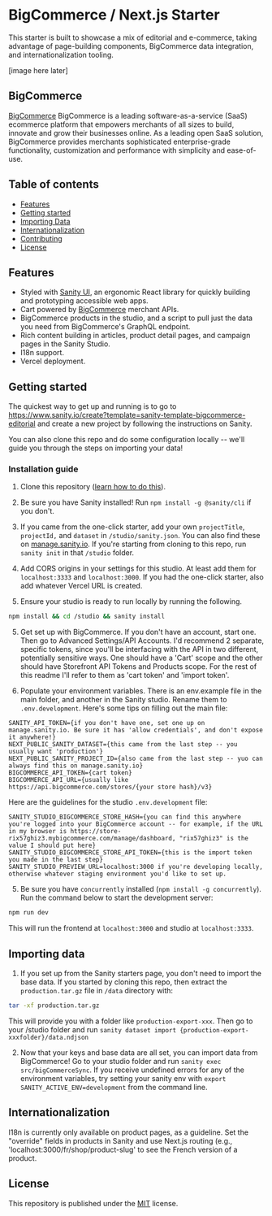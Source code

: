 # BigCommerce / Next.js Starter

This starter is built to showcase a mix of editorial and e-commerce, taking advantage of page-building components, BigCommerce data integration, and internationalization tooling.

[image here later]

## BigCommerce

[BigCommerce](https://bigcommerce.com) BigCommerce is a leading software-as-a-service (SaaS) ecommerce platform that empowers merchants of all sizes to build, innovate and grow their businesses online. As a leading open SaaS solution, BigCommerce provides merchants sophisticated enterprise-grade functionality, customization and performance with simplicity and ease-of-use.

## Table of contents

- [Features](#features)
- [Getting started](#getting-started)
- [Importing Data](#importing-data)
- [Internationalization](#internationalization)
- [Contributing](#contributing)
- [License](#license) 

## Features

- Styled with [Sanity UI](https://sanity.io/ui), an ergonomic React library for quickly building and prototyping accessible web apps.
- Cart powered by [BigCommerce](https://bigcommerce.com) merchant APIs.
- BigCommerce products in the studio, and a script to pull just the data you need from BigCommerce's GraphQL endpoint.
- Rich content building in articles, product detail pages, and campaign pages in the Sanity Studio.
- I18n support.
- Vercel deployment.

## Getting started

The quickest way to get up and running is to go to https://www.sanity.io/create?template=sanity-template-bigcommerce-editorial and create a new project by following the instructions on Sanity.

You can also clone this repo and do some configuration locally -- we'll guide you through the steps on importing your data!

### Installation guide

1. Clone this repository ([learn how to do this](https://docs.github.com/en/github/creating-cloning-and-archiving-repositories/cloning-a-repository)).

2. Be sure you have Sanity installed! Run `npm install -g @sanity/cli` if you don't.

3. If you came from the one-click starter, add your own `projectTitle`, `projectId,` and `dataset` in `/studio/sanity.json`. You can also find these on [manage.sanity.io](https://manage.sanity.io). If you're starting from cloning to this repo, run `sanity init` in that `/studio` folder.

4. Add CORS origins in your settings for this studio. At least add them for `localhost:3333` and `localhost:3000`. If you had the one-click starter, also add whatever Vercel URL is created.

5. Ensure your studio is ready to run locally by running the following. 

```bash
npm install && cd /studio && sanity install
```

5. Get set up with BigCommerce. If you don't have an account, start one. Then go to Advanced Settings/API Accounts. I'd recommend 2 separate, specific tokens, since you'll be interfacing with the API in two different, potentially sensitive ways. One should have a 'Cart' scope and the other should have Storefront API Tokens and Products scope. For the rest of this readme I'll refer to them as 'cart token' and 'import token'.

6. Populate your environment variables. There is an env.example file in the main folder, and another in the Sanity studio. Rename them to `.env.development`. Here's some tips on filling out the main file:
```
SANITY_API_TOKEN={if you don't have one, set one up on manage.sanity.io. Be sure it has 'allow credentials', and don't expose it anywhere!}
NEXT_PUBLIC_SANITY_DATASET={this came from the last step -- you usually want 'production'}
NEXT_PUBLIC_SANITY_PROJECT_ID={also came from the last step -- yuo can always find this on manage.sanity.io}
BIGCOMMERCE_API_TOKEN={cart token}
BIGCOMMERCE_API_URL={usually like https://api.bigcommerce.com/stores/{your store hash}/v3}
```

Here are the guidelines for the  studio `.env.development` file:

```
SANITY_STUDIO_BIGCOMMERCE_STORE_HASH={you can find this anywhere you're logged into your BigCommerce account -- for example, if the URL in my browser is https://store-rix57ghiz3.mybigcommerce.com/manage/dashboard, "rix57ghiz3" is the value I should put here}
SANITY_STUDIO_BIGCOMMERCE_STORE_API_TOKEN={this is the import token you made in the last step}
SANITY_STUDIO_PREVIEW_URL=localhost:3000 if you're developing locally, otherwise whatever staging environment you'd like to set up.
```

5. Be sure you have `concurrently` installed (`npm install -g concurrently`). Run the command below to start the development server:

```bash
npm run dev
```

This will run the frontend at `localhost:3000` and studio at `localhost:3333`.

## Importing data

1. If you set up from the Sanity starters page, you don't need to import the base data. If you started by cloning this repo, then extract the `production.tar.gz` file in `/data` directory with:

```bash
tar -xf production.tar.gz
```

This will provide you with a folder like `production-export-xxx`.  Then go to your /studio folder and run `sanity dataset import {production-export-xxxfolder}/data.ndjson`


2. Now that your keys and base data are all set, you can import data from BigCommerce! Go to your studio folder and run `sanity exec src/bigCommerceSync`. If you receive undefined errors for any of the environment variables, try setting your sanity env with `export SANITY_ACTIVE_ENV=development` from the command line.

## Internationalization

I18n is currently only available on product pages, as a guideline. Set the "override" fields in products in Sanity and use Next.js routing (e.g., 'localhost:3000/fr/shop/product-slug' to see the French version of a product. 

## License

This repository is published under the [MIT](LICENSE) license.

